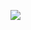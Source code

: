 [![](https://mermaid.ink/img/pako:eNqtU01v2zAM_SuETjXg2fnY0tYYctharNiWZkByWr0DI9GxOlvyJDpLEOS_T06TbL0MOeRiEeQjHx9pboW0ikQmPP1qyUi607h0WOfmg7O_Pbk34_GM3IpcBlcP8_k3-HQ_j6BkbnyWpp5bpckn0iclVV6bnzopdEprrJuKsGlSY5l8bl5qhGKHsqHaoNeD6ZcYmNacllxXETzMJ1_hY2joYvQ1ahPCZ3QQQBH8hV-S__n_9AFXaYmsrUmfcYVeOt3woZku9zHMEGxIh1PywQBak2zDhKFbIxTO1se09ws3Bi6RwXWr9ezh82z6CFfrrvvEk1HRxWQqZAyc1sD5SgM6gqdtkiS7GF4_4Xuwf5ynnksCWpFhKNGoitxe_UGqNY5QbTwjkwzxJUX_Dscoch72_ylowxbuphMRi5pcmKQKp7HNDUAuAkdNuciCqajAtuJc5GYXoNiynW2MFBm7lmLRNmEex0sSWYGVP3nvlWbrTs7KYqAX2VbwpunucKk9h5LSmkIvO3_rquA-rqILJ0vNZbtIpK1Tr1WJjsvV7SgdDUY3OBjS6HqI74ZDJRf925ti8LZfqOtef4Bit4sF7fknL0e_v_1YNGi-W3vsdPcHhEZoHA?type=png)](https://mermaid.live/edit#pako:eNqtU01v2zAM_SuETjXg2fnY0tYYctharNiWZkByWr0DI9GxOlvyJDpLEOS_T06TbL0MOeRiEeQjHx9pboW0ikQmPP1qyUi607h0WOfmg7O_Pbk34_GM3IpcBlcP8_k3-HQ_j6BkbnyWpp5bpckn0iclVV6bnzopdEprrJuKsGlSY5l8bl5qhGKHsqHaoNeD6ZcYmNacllxXETzMJ1_hY2joYvQ1ahPCZ3QQQBH8hV-S__n_9AFXaYmsrUmfcYVeOt3woZku9zHMEGxIh1PywQBak2zDhKFbIxTO1se09ws3Bi6RwXWr9ezh82z6CFfrrvvEk1HRxWQqZAyc1sD5SgM6gqdtkiS7GF4_4Xuwf5ynnksCWpFhKNGoitxe_UGqNY5QbTwjkwzxJUX_Dscoch72_ylowxbuphMRi5pcmKQKp7HNDUAuAkdNuciCqajAtuJc5GYXoNiynW2MFBm7lmLRNmEex0sSWYGVP3nvlWbrTs7KYqAX2VbwpunucKk9h5LSmkIvO3_rquA-rqILJ0vNZbtIpK1Tr1WJjsvV7SgdDUY3OBjS6HqI74ZDJRf925ti8LZfqOtef4Bit4sF7fknL0e_v_1YNGi-W3vsdPcHhEZoHA)
